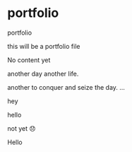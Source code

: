 # portfolio
portfolio


this will be a portfolio file

No content yet

another day another life.

another to conquer and seize the day.
...

hey

hello

not yet 😞

Hello 
